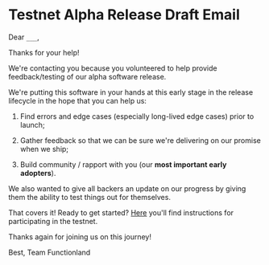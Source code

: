 # Testnet Alpha Release Draft Email

Dear `___`,

Thanks for your help!

We're contacting you because you volunteered to help provide feedback/testing of our alpha software release.

We're putting this software in your hands at this early stage in the release lifecycle in the hope that you can help us:

1.  Find errors and edge cases (especially long-lived edge cases) prior to launch;

2.  Gather feedback so that we can be sure we're delivering on our promise when we ship;

3.  Build community / rapport with you (our **most important early adopters**).

We also wanted to give all backers an update on our progress by giving them the ability to test things out for themselves.

That covers it!  Ready to get started?  [Here](https://docs.fx.land/release/testnet_alpha) you'll find instructions for participating in the testnet.

Thanks again for joining us on this journey!

Best, Team Functionland
